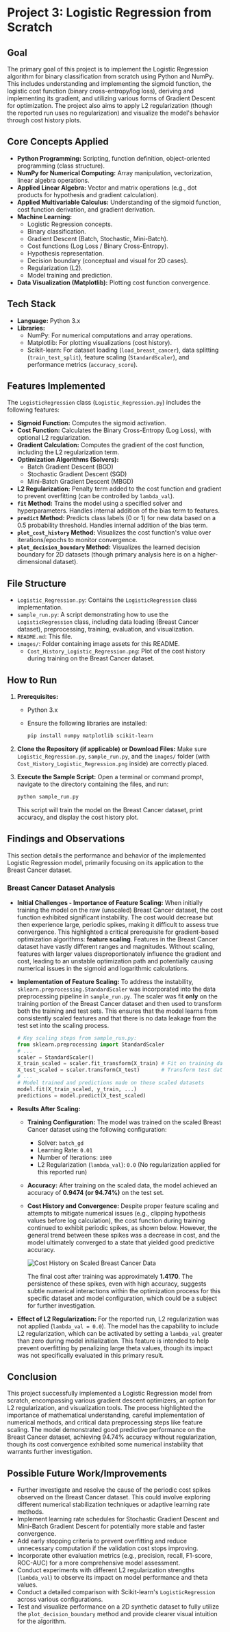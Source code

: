 # Project 3: Logistic Regression from Scratch

## Goal

The primary goal of this project is to implement the Logistic Regression algorithm for binary classification from scratch using Python and NumPy. This includes understanding and implementing the sigmoid function, the logistic cost function (binary cross-entropy/log loss), deriving and implementing its gradient, and utilizing various forms of Gradient Descent for optimization. The project also aims to apply L2 regularization (though the reported run uses no regularization) and visualize the model's behavior through cost history plots.

## Core Concepts Applied

* **Python Programming:** Scripting, function definition, object-oriented programming (class structure).
* **NumPy for Numerical Computing:** Array manipulation, vectorization, linear algebra operations.
* **Applied Linear Algebra:** Vector and matrix operations (e.g., dot products for hypothesis and gradient calculation).
* **Applied Multivariable Calculus:** Understanding of the sigmoid function, cost function derivation, and gradient derivation.
* **Machine Learning:**
  * Logistic Regression concepts.
  * Binary classification.
  * Gradient Descent (Batch, Stochastic, Mini-Batch).
  * Cost functions (Log Loss / Binary Cross-Entropy).
  * Hypothesis representation.
  * Decision boundary (conceptual and visual for 2D cases).
  * Regularization (L2).
  * Model training and prediction.
* **Data Visualization (Matplotlib):** Plotting cost function convergence.

## Tech Stack

* **Language:** Python 3.x
* **Libraries:**
  * NumPy: For numerical computations and array operations.
  * Matplotlib: For plotting visualizations (cost history).
  * Scikit-learn: For dataset loading (`load_breast_cancer`), data splitting (`train_test_split`), feature scaling (`StandardScaler`), and performance metrics (`accuracy_score`).

## Features Implemented

The `LogisticRegression` class (`Logistic_Regression.py`) includes the following features:

* **Sigmoid Function:** Computes the sigmoid activation.
* **Cost Function:** Calculates the Binary Cross-Entropy (Log Loss), with optional L2 regularization.
* **Gradient Calculation:** Computes the gradient of the cost function, including the L2 regularization term.
* **Optimization Algorithms (Solvers):**
  * Batch Gradient Descent (BGD)
  * Stochastic Gradient Descent (SGD)
  * Mini-Batch Gradient Descent (MBGD)
* **L2 Regularization:** Penalty term added to the cost function and gradient to prevent overfitting (can be controlled by `lambda_val`).
* **`fit` Method:** Trains the model using a specified solver and hyperparameters. Handles internal addition of the bias term to features.
* **`predict` Method:** Predicts class labels (0 or 1) for new data based on a 0.5 probability threshold. Handles internal addition of the bias term.
* **`plot_cost_history` Method:** Visualizes the cost function's value over iterations/epochs to monitor convergence.
* **`plot_decision_boundary` Method:** Visualizes the learned decision boundary for 2D datasets (though primary analysis here is on a higher-dimensional dataset).

## File Structure

* `Logistic_Regression.py`: Contains the `LogisticRegression` class implementation.
* `sample_run.py`: A script demonstrating how to use the `LogisticRegression` class, including data loading (Breast Cancer dataset), preprocessing, training, evaluation, and visualization.
* `README.md`: This file.
* `images/`: Folder containing image assets for this README.
  * `Cost_History_Logistic_Regression.png`: Plot of the cost history during training on the Breast Cancer dataset.

## How to Run

1. **Prerequisites:**
    * Python 3.x
    * Ensure the following libraries are installed:

        ```bash
        pip install numpy matplotlib scikit-learn
        ```

2. **Clone the Repository (if applicable) or Download Files:**
    Make sure `Logistic_Regression.py`, `sample_run.py`, and the `images/` folder (with `Cost_History_Logistic_Regression.png` inside) are correctly placed.
3. **Execute the Sample Script:**
    Open a terminal or command prompt, navigate to the directory containing the files, and run:

    ```bash
    python sample_run.py
    ```

    This script will train the model on the Breast Cancer dataset, print accuracy, and display the cost history plot.

## Findings and Observations

This section details the performance and behavior of the implemented Logistic Regression model, primarily focusing on its application to the Breast Cancer dataset.

### Breast Cancer Dataset Analysis

* **Initial Challenges - Importance of Feature Scaling:**
    When initially training the model on the raw (unscaled) Breast Cancer dataset, the cost function exhibited significant instability. The cost would decrease but then experience large, periodic spikes, making it difficult to assess true convergence. This highlighted a critical prerequisite for gradient-based optimization algorithms: **feature scaling**. Features in the Breast Cancer dataset have vastly different ranges and magnitudes. Without scaling, features with larger values disproportionately influence the gradient and cost, leading to an unstable optimization path and potentially causing numerical issues in the sigmoid and logarithmic calculations.

* **Implementation of Feature Scaling:**
    To address the instability, `sklearn.preprocessing.StandardScaler` was incorporated into the data preprocessing pipeline in `sample_run.py`. The scaler was fit **only** on the training portion of the Breast Cancer dataset and then used to transform both the training and test sets. This ensures that the model learns from consistently scaled features and that there is no data leakage from the test set into the scaling process.

    ```python
    # Key scaling steps from sample_run.py:
    from sklearn.preprocessing import StandardScaler
    # ...
    scaler = StandardScaler()
    X_train_scaled = scaler.fit_transform(X_train) # Fit on training data
    X_test_scaled = scaler.transform(X_test)       # Transform test data
    # ...
    # Model trained and predictions made on these scaled datasets
    model.fit(X_train_scaled, y_train, ...)
    predictions = model.predict(X_test_scaled)
    ```

* **Results After Scaling:**
  * **Training Configuration:** The model was trained on the scaled Breast Cancer dataset using the following configuration:
    * Solver: `batch_gd`
    * Learning Rate: `0.01`
    * Number of Iterations: `1000`
    * L2 Regularization (`lambda_val`): `0.0` (No regularization applied for this reported run)
  * **Accuracy:** After training on the scaled data, the model achieved an accuracy of **0.9474 (or 94.74%)** on the test set.

  * **Cost History and Convergence:**
        Despite proper feature scaling and attempts to mitigate numerical issues (e.g., clipping hypothesis values before log calculation), the cost function during training continued to exhibit periodic spikes, as shown below. However, the general trend between these spikes was a decrease in cost, and the model ultimately converged to a state that yielded good predictive accuracy.

    ![Cost History on Scaled Breast Cancer Data](images/Cost_History_Logistic_Regression.png)

    The final cost after training was approximately **1.4170**. The persistence of these spikes, even with high accuracy, suggests subtle numerical interactions within the optimization process for this specific dataset and model configuration, which could be a subject for further investigation.

* **Effect of L2 Regularization:**
    For the reported run, L2 regularization was not applied (`lambda_val = 0.0`). The model has the capability to include L2 regularization, which can be activated by setting a `lambda_val` greater than zero during model initialization. This feature is intended to help prevent overfitting by penalizing large theta values, though its impact was not specifically evaluated in this primary result.

## Conclusion

This project successfully implemented a Logistic Regression model from scratch, encompassing various gradient descent optimizers, an option for L2 regularization, and visualization tools. The process highlighted the importance of mathematical understanding, careful implementation of numerical methods, and critical data preprocessing steps like feature scaling. The model demonstrated good predictive performance on the Breast Cancer dataset, achieving 94.74% accuracy without regularization, though its cost convergence exhibited some numerical instability that warrants further investigation.

## Possible Future Work/Improvements

* Further investigate and resolve the cause of the periodic cost spikes observed on the Breast Cancer dataset. This could involve exploring different numerical stabilization techniques or adaptive learning rate methods.
* Implement learning rate schedules for Stochastic Gradient Descent and Mini-Batch Gradient Descent for potentially more stable and faster convergence.
* Add early stopping criteria to prevent overfitting and reduce unnecessary computation if the validation cost stops improving.
* Incorporate other evaluation metrics (e.g., precision, recall, F1-score, ROC-AUC) for a more comprehensive model assessment.
* Conduct experiments with different L2 regularization strengths (`lambda_val`) to observe its impact on model performance and theta values.
* Conduct a detailed comparison with Scikit-learn's `LogisticRegression` across various configurations.
* Test and visualize performance on a 2D synthetic dataset to fully utilize the `plot_decision_boundary` method and provide clearer visual intuition for the algorithm.
